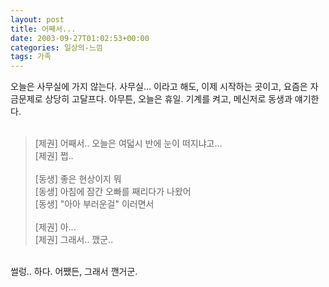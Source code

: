 ```yaml
---
layout: post
title: 어째서...
date: 2003-09-27T01:02:53+00:00
categories: 일상의-느낌
tags: 가족
---
```

오늘은 사무실에 가지 않는다. 사무실... 이라고 해도, 이제 시작하는 곳이고, 요즘은 자금문제로 상당히 고달프다. 아무튼, 오늘은 휴일. 기계를 켜고, 메신저로 동생과 얘기한다.<br /><br />
<BLOCKQUOTE>[제권] 어째서.. 오늘은 여덟시 반에 눈이 떠지냐고...<br />[제권] 쩝..<br /><br />[동생] 좋은 현상이지 뭐<br />[동생] 아침에 잠간 오빠를 째리다가 나왔어<br />[동생] "아아 부러운걸" 이러면서<br /><br />[제권] 아...<br />[제권] 그래서.. 깼군..<br /></BLOCKQUOTE><br />썰렁.. 하다. 어쨌든, 그래서 깬거군.<br />

